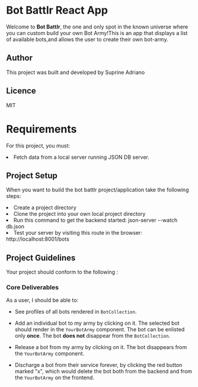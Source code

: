 # Bot Battlr React App
Welcome to **Bot Battlr**, the one and only spot in the known universe where you can custom build your own Bot Army!This is an app that displays a list of available bots,and allows the user to create their own bot-army.

## Author 
This project was built and developed by Suprine Adriano

## Licence 
MIT 

# Requirements
For this project, you must:
<li>
Fetch data from a local server running JSON DB server. 
</li>

## Project Setup
When you want to build the bot battlr project/application take the following steps:

<li> Create a project directory</li>
<li> Clone the project into your own local project directory</li>
<li>Run this command to get the backend started:
json-server --watch db.json</li>
<li>Test your server by visiting this route in the browser:
http://localhost:8001/bots </li>

## Project Guidelines
Your project should conform to the following :

### Core Deliverables
As a user, I should be able to:

- See profiles of all bots rendered in `BotCollection`.

- Add an individual bot to my army by clicking on it. The selected bot should
render in the `YourBotArmy` component. The bot can be enlisted only **once**.
The bot **does not** disappear from the `BotCollection`.

- Release a bot from my army by clicking on it. The bot disappears from the `YourBotArmy` component.

- Discharge a bot from their service forever, by clicking the red button marked "x", which would delete the bot both from the backend and from the
`YourBotArmy` on the frontend.